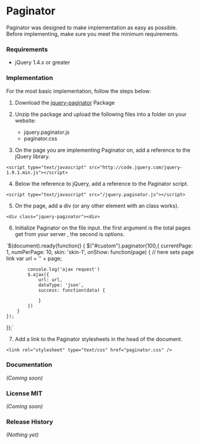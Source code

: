 # Paginator

Paginator was designed to make implementation as easy as possible. Before implementing, make sure you meet the minimum requirements.

### Requirements
- jQuery 1.4.x or greater

### Implementation

For the most basic implementation, follow the steps below:

1. Download the [jquery-paginator](https://raw.github.com/amazingSurge/jquery-paginator) Package

2. Unzip the package and upload the following files into a folder on your website:
   
   -  jquery.paginator.js
   -  paginator.css 

3. On the page you are implementing Paginator on, add a reference to the jQuery library.

`<script type="text/javascript" src="http://code.jquery.com/jquery-1.9.1.min.js"></script>`

4. Below the reference to jQuery, add a reference to the Paginator script.

`<script type="text/javascript" src="/jquery.paginator.js"></script>`

5. On the page, add a div (or any other element with an class works).

`<div class="jquery-paginator"><div>`

6. Initialize Paginator on the file input. the first argument is the total pages get from your server , the second is options. 

`$(document).ready(function() {
    $("#custom").paginator(100,{
        currentPage: 1,
        numPerPage: 10,
        skin: 'skin-1',
        onShow: function(page) {
        	// here sets page link
            var url = '' + page;
            
            console.log('ajax request')
            $.ajax({
                url: url,
                dataType: 'json',
                success: function(data) {

                }
            })
        }
    });                         
});`

7. Add a link to the Paginator stylesheets in the head of the document.

`<link rel="stylesheet" type="text/css" href="paginator.css" />`


### Documentation
_(Coming soon)_

### License MIT
_(Coming soon)_

### Release History
_(Nothing yet)_
